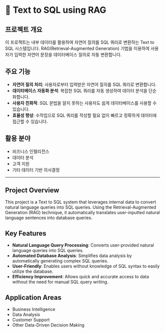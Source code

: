 # 🔗 Text to SQL using RAG 

## 프로젝트 개요  
<p>
이 프로젝트는 내부 데이터를 활용하여 자연어 질의를 SQL 쿼리로 변환하는 Text to SQL 시스템입니다.    
RAG(Retrieval-Augmented Generation) 기법을 이용하여 사용자가 입력한 자연어 문장을 데이터베이스 질의로 자동 변환합니다.
</p>


## 주요 기능
<ul>
  <li><strong>자연어 질의 처리</strong>: 사용자로부터 입력받은 자연어 질의를 SQL 쿼리로 변환합니다.</li>
  <li><strong>데이터베이스 자동화 분석</strong>: 복잡한 SQL 쿼리를 자동 생성하여 데이터 분석을 단순화합니다.</li>
  <li><strong>사용자 친화적</strong>: SQL 문법을 알지 못하는 사용자도 쉽게 데이터베이스를 사용할 수 있습니다.</li>
  <li><strong>효율성 향상</strong>: 수작업으로 SQL 쿼리를 작성할 필요 없이 빠르고 정확하게 데이터에 접근할 수 있습니다.</li>
</ul>

## 활용 분야
<ul>
  <li>비즈니스 인텔리전스</li>
  <li>데이터 분석</li>
  <li>고객 지원</li>
  <li>기타 데이터 기반 의사결정</li>
</ul>

---

## Project Overview
<p>
This project is a Text to SQL system that leverages internal data to convert natural language queries into SQL queries. Using the Retrieval-Augmented Generation (RAG) technique, it automatically translates user-inputted natural language sentences into database queries.
</p>

## Key Features
<ul>
  <li><strong>Natural Language Query Processing</strong>: Converts user-provided natural language queries into SQL queries.</li>
  <li><strong>Automated Database Analysis</strong>: Simplifies data analysis by automatically generating complex SQL queries.</li>
  <li><strong>User-Friendly</strong>: Enables users without knowledge of SQL syntax to easily utilize the database.</li>
  <li><strong>Efficiency Improvement</strong>: Allows quick and accurate access to data without the need for manual SQL query writing.</li>
</ul>

## Application Areas
<ul>
  <li>Business Intelligence</li>
  <li>Data Analysis</li>
  <li>Customer Support</li>
  <li>Other Data-Driven Decision Making</li>
</ul>
